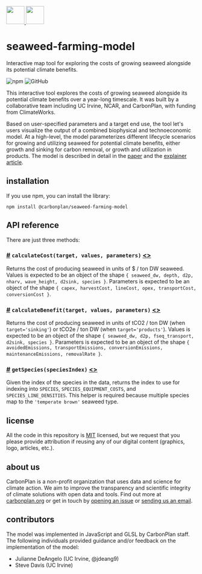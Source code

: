 <p align='left'>
  <a href='https://carbonplan.org/#gh-light-mode-only'>
    <img
      src='https://carbonplan-assets.s3.amazonaws.com/monogram/dark-small.png'
      height='48px'
    />
  </a>
  <a href='https://carbonplan.org/#gh-dark-mode-only'>
    <img
      src='https://carbonplan-assets.s3.amazonaws.com/monogram/light-small.png'
      height='48px'
    />
  </a>
</p>

# seaweed-farming-model

Interactive map tool for exploring the costs of growing seaweed alongside its potential climate benefits.

![npm](https://img.shields.io/npm/v/@carbonplan/seaweed-farming-model?style=flat-square)
![GitHub](https://img.shields.io/github/license/carbonplan/seaweed-farming-web?style=flat-square)

This interactive tool explores the costs of growing seaweed alongside its potential climate benefits over a year-long timescale. It was built by a collaborative team including UC Irvine, NCAR, and CarbonPlan, with funding from ClimateWorks.

Based on user-specified parameters and a target end use, the tool let's users visualize the output of a combined biophysical and technoeconomic model. At a high-level, the model parameterizes different lifecycle scenarios for growing and utilizing seaweed for potential climate benefits, either growth and sinking for carbon removal, or growth and utilization in products. The model is described in detail in the [paper](https://doi.org/10.1038/s41477-022-01305-9) and the [explainer article](https://carbonplan.org/research/seaweed-farming-explainer).

## installation

If you use npm, you can install the library:

```shell
npm install @carbonplan/seaweed-farming-model
```

## API reference

There are just three methods:

### <a href="#calculateCost" name="calculateCost">#</a> `calculateCost(target, values, parameters)` [<>](https://github.com/carbonplan/seaweed-farming-web/blob/main/model/src/utils.js 'Source')

Returns the cost of producing seaweed in units of $ / ton DW seaweed. Values is expected to be an object of the shape `{ seaweed_dw, depth, d2p, nharv, wave_height, d2sink, species }`. Parameters is expected to be an object of the shape `{ capex, harvestCost, lineCost, opex, transportCost, conversionCost }`.

### <a href="#calculateBenefit" name="calculateBenefit">#</a> `calculateBenefit(target, values, parameters)` [<>](https://github.com/carbonplan/seaweed-farming-web/blob/main/model/src/utils.js 'Source')

Returns the cost of producing seaweed in units of tCO2 / ton DW (when `target='sinking'`) or tCO2e / ton DW (when `target='products'`). Values is expected to be an object of the shape `{ seaweed_dw, d2p, fseq_transport, d2sink, species }`. Parameters is expected to be an object of the shape `{ avoidedEmissions, transportEmissions, conversionEmissions, maintenanceEmissions, removalRate }`.

### <a href="#getSpecies" name="getSpecies">#</a> `getSpecies(speciesIndex)` [<>](https://github.com/carbonplan/seaweed-farming-web/blob/main/model/src/utils.js 'Source')

Given the index of the species in the data, returns the index to use for indexing into `SPECIES`, `SPECIES_EQUIPMENT_COSTS`, and `SPECIES_LINE_DENSITIES`. This helper is required because multiple species map to the `'temperate brown'` seaweed type.

## license

All the code in this repository is [MIT](https://choosealicense.com/licenses/mit/) licensed, but we request that you please provide attribution if reusing any of our digital content (graphics, logo, articles, etc.).

## about us

CarbonPlan is a non-profit organization that uses data and science for climate action. We aim to improve the transparency and scientific integrity of climate solutions with open data and tools. Find out more at [carbonplan.org](https://carbonplan.org/) or get in touch by [opening an issue](https://github.com/carbonplan/seaweed-farming-web/issues/new) or [sending us an email](mailto:hello@carbonplan.org).

## contributors

The model was implemented in JavaScript and GLSL by CarbonPlan staff. The following individuals provided guidance and/or feedback on the implementation of the model:

- Julianne DeAngelo (UC Irvine, @jdeang9)
- Steve Davis (UC Irvine)
